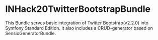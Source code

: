 INHack20TwitterBootstrapBundle
==============================

This Bundle serves basic integration of Twitter Bootstrap(v2.2.0) into Symfony Standard Edition. It also includes a CRUD-generator based on SensioGeneratorBundle.
